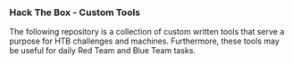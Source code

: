 ### Hack The Box - Custom Tools

The following repository is a collection of custom written tools
that serve a purpose for HTB challenges and machines. Furthermore,
these tools may be useful for daily Red Team and Blue Team tasks.

